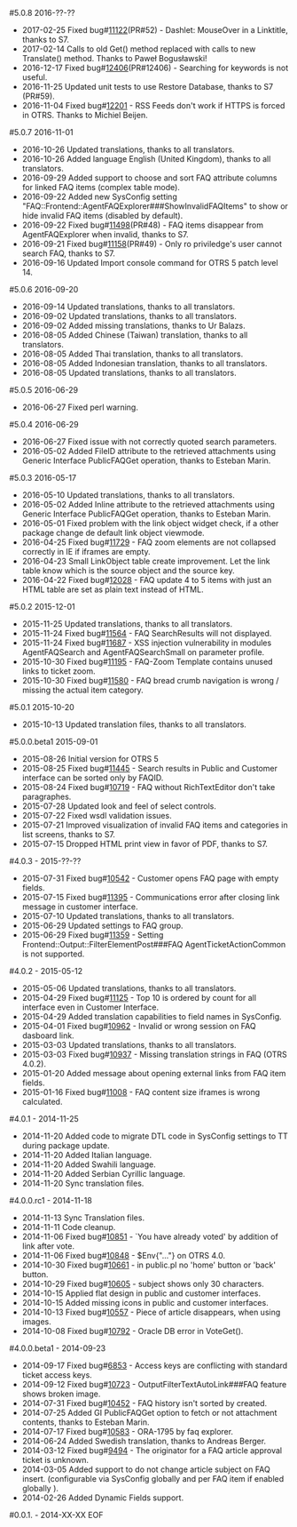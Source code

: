 #5.0.8 2016-??-??
 - 2017-02-25 Fixed bug#[11122](https://bugs.otrs.org/show_bug.cgi?id=11122)(PR#52)  - Dashlet: MouseOver in a Linktitle, thanks to S7.
 - 2017-02-14 Calls to old Get() method replaced with calls to new Translate() method. Thanks to Paweł Bogusławski!
 - 2016-12-17 Fixed bug#[12406](https://bugs.otrs.org/show_bug.cgi?id=12406)(PR#12406) - Searching for keywords is not useful.
 - 2016-11-25 Updated unit tests to use Restore Database, thanks to S7 (PR#59).
 - 2016-11-04 Fixed bug#[12201](http://bugs.otrs.org/show_bug.cgi?id=12201) - RSS Feeds don't work if HTTPS is forced in OTRS. Thanks to Michiel Beijen.

#5.0.7 2016-11-01
 - 2016-10-26 Updated translations, thanks to all translators.
 - 2016-10-26 Added language English (United Kingdom), thanks to all translators.
 - 2016-09-29 Added support to choose and sort FAQ attribute columns for linked FAQ items (complex table mode).
 - 2016-09-22 Added new SysConfig setting "FAQ::Frontend::AgentFAQExplorer###ShowInvalidFAQItems" to show or hide invalid FAQ items (disabled by default).
 - 2016-09-22 Fixed bug#[11498](http://bugs.otrs.org/show_bug.cgi?id=11498)(PR#48) - FAQ items disappear from AgentFAQExplorer when invalid, thanks to S7.
 - 2016-09-21 Fixed bug#[11158](http://bugs.otrs.org/show_bug.cgi?id=11158)(PR#49) - Only ro priviledge's user cannot search FAQ, thanks to S7.
 - 2016-09-16 Updated Import console command for OTRS 5 patch level 14.

#5.0.6 2016-09-20
 - 2016-09-14 Updated translations, thanks to all translators.
 - 2016-09-02 Updated translations, thanks to all translators.
 - 2016-09-02 Added missing translations, thanks to Ur Balazs.
 - 2016-08-05 Added Chinese (Taiwan) translation, thanks to all translators.
 - 2016-08-05 Added Thai translation, thanks to all translators.
 - 2016-08-05 Added Indonesian translation, thanks to all translators.
 - 2016-08-05 Updated translations, thanks to all translators.

#5.0.5 2016-06-29
 - 2016-06-27 Fixed perl warning.

#5.0.4 2016-06-29
 - 2016-06-27 Fixed issue with not correctly quoted search parameters.
 - 2016-05-02 Added FileID attribute to the retrieved attachments using Generic Interface PublicFAQGet operation, thanks to Esteban Marin.

#5.0.3 2016-05-17
 - 2016-05-10 Updated translations, thanks to all translators.
 - 2016-05-02 Added Inline attribute to the retrieved attachments using Generic Interface PublicFAQGet operation, thanks to Esteban Marin.
 - 2016-05-01 Fixed problem with the link object widget check, if a other package change de default link object viewmode.
 - 2016-04-25 Fixed bug#[11729](http://bugs.otrs.org/show_bug.cgi?id=11729) - FAQ zoom elements are not collapsed correctly in IE if iframes are empty.
 - 2016-04-23 Small LinkObject table create improvement. Let the link table know which is the source object and the source key.
 - 2016-04-22 Fixed bug#[12028](http://bugs.otrs.org/show_bug.cgi?id=12028) - FAQ update 4 to 5 items with just an HTML table are set as plain text instead of HTML.

#5.0.2 2015-12-01
 - 2015-11-25 Updated translations, thanks to all translators.
 - 2015-11-24 Fixed bug#[11564](http://bugs.otrs.org/show_bug.cgi?id=11564) - FAQ SearchResults will not displayed.
 - 2015-11-24 Fixed bug#[11687](http://bugs.otrs.org/show_bug.cgi?id=11687) - XSS injection vulnerability in modules AgentFAQSearch and AgentFAQSearchSmall on parameter profile.
 - 2015-10-30 Fixed bug#[11195](http://bugs.otrs.org/show_bug.cgi?id=11195) - FAQ-Zoom Template contains unused links to ticket zoom.
 - 2015-10-30 Fixed bug#[11580](http://bugs.otrs.org/show_bug.cgi?id=11580) - FAQ bread crumb navigation is wrong / missing the actual item category.

#5.0.1 2015-10-20
 - 2015-10-13 Updated translation files, thanks to all translators.

#5.0.0.beta1 2015-09-01
 - 2015-08-26 Initial version for OTRS 5
 - 2015-08-25 Fixed bug#[11445](http://bugs.otrs.org/show_bug.cgi?id=11445) - Search results in Public and Customer interface can be sorted only by FAQID.
 - 2015-08-24 Fixed bug#[10719](http://bugs.otrs.org/show_bug.cgi?id=10719) - FAQ without RichTextEditor don't take paragraphes.
 - 2015-07-28 Updated look and feel of select controls.
 - 2015-07-22 Fixed wsdl validation issues.
 - 2015-07-21 Improved visualization of invalid FAQ items and categories in list screens, thanks to S7.
 - 2015-07-15 Dropped HTML print view in favor of PDF, thanks to S7.

#4.0.3 - 2015-??-??
 - 2015-07-31 Fixed bug#[10542](http://bugs.otrs.org/show_bug.cgi?id=10542) - Customer opens FAQ page with empty fields.
 - 2015-07-15 Fixed bug#[11395](http://bugs.otrs.org/show_bug.cgi?id=11395) - Communications error after closing link message in customer interface.
 - 2015-07-10 Updated translations, thanks to all translators.
 - 2015-06-29 Updated settings to FAQ group.
 - 2015-06-29 Fixed bug#[11359](http://bugs.otrs.org/show_bug.cgi?id=11359) - Setting Frontend::Output::FilterElementPost###FAQ AgentTicketActionCommon is not supported.

#4.0.2 - 2015-05-12
 - 2015-05-06 Updated translations, thanks to all translators.
 - 2015-04-29 Fixed bug#[11125](http://bugs.otrs.org/show_bug.cgi?id=11125) - Top 10 is ordered by count for all interface even in Customer Interface.
 - 2015-04-29 Added translation capabilities to field names in SysConfig.
 - 2015-04-01 Fixed bug#[10962](http://bugs.otrs.org/show_bug.cgi?id=10962) - Invalid or wrong session on FAQ dasboard link.
 - 2015-03-03 Updated translations, thanks to all translators.
 - 2015-03-03 Fixed bug#[10937](http://bugs.otrs.org/show_bug.cgi?id=10937) - Missing translation strings in FAQ (OTRS 4.0.2).
 - 2015-01-20 Added message about opening external links from FAQ item fields.
 - 2015-01-16 Fixed bug#[11008](http://bugs.otrs.org/show_bug.cgi?id=11008) - FAQ content size iframes is wrong calculated.

#4.0.1 - 2014-11-25
 - 2014-11-20 Added code to migrate DTL code in SysConfig settings to TT during package update.
 - 2014-11-20 Added Italian language.
 - 2014-11-20 Added Swahili language.
 - 2014-11-20 Added Serbian Cyrillic language.
 - 2014-11-20 Sync translation files.

#4.0.0.rc1 - 2014-11-18
 - 2014-11-13 Sync Translation files.
 - 2014-11-11 Code cleanup.
 - 2014-11-06 Fixed bug#[10851](http://bugs.otrs.org/show_bug.cgi?id=10851) - `You have already voted' by addition of link after vote.
 - 2014-11-06 Fixed bug#[10848](http://bugs.otrs.org/show_bug.cgi?id=10848) - $Env{"..."} on OTRS 4.0.
 - 2014-10-30 Fixed bug#[10661](http://bugs.otrs.org/show_bug.cgi?id=10661) - in public.pl no 'home' button or 'back' button.
 - 2014-10-29 Fixed bug#[10605](http://bugs.otrs.org/show_bug.cgi?id=10605) - subject shows only 30 characters.
 - 2014-10-15 Applied flat design in public and customer interfaces.
 - 2014-10-15 Added missing icons in public and customer interfaces.
 - 2014-10-13 Fixed bug#[10557](http://bugs.otrs.org/show_bug.cgi?id=10557) - Piece of article disappears, when using images.
 - 2014-10-08 Fixed bug#[10792](http://bugs.otrs.org/show_bug.cgi?id=10792) - Oracle DB error in VoteGet().

#4.0.0.beta1 - 2014-09-23
 - 2014-09-17 Fixed bug#[6853](http://bugs.otrs.org/show_bug.cgi?id=6853) - Access keys are conflicting with standard ticket access keys.
 - 2014-09-12 Fixed bug#[10723](http://bugs.otrs.org/show_bug.cgi?id=10723) - OutputFilterTextAutoLink###FAQ feature shows broken image.
 - 2014-07-31 Fixed bug#[10452](http://bugs.otrs.org/show_bug.cgi?id=10452) - FAQ history isn't sorted by created.
 - 2014-07-25 Added GI PublicFAQGet option to fetch or not attachment contents, thanks to Esteban Marin.
 - 2014-07-17 Fixed bug#[10583](http://bugs.otrs.org/show_bug.cgi?id=10583) - ORA-1795 by faq explorer.
 - 2014-06-24 Added Swedish translation, thanks to Andreas Berger.
 - 2014-03-12 Fixed bug#[9494](http://bugs.otrs.org/show_bug.cgi?id=9494) - The originator for a FAQ article approval ticket is unknown.
 - 2014-03-05 Added support to do not change article subject on FAQ insert. (configurable via SysConfig globally and per FAQ item if enabled globally ).
 - 2014-02-26 Added Dynamic Fields support.

#0.0.1. - 2014-XX-XX
EOF
